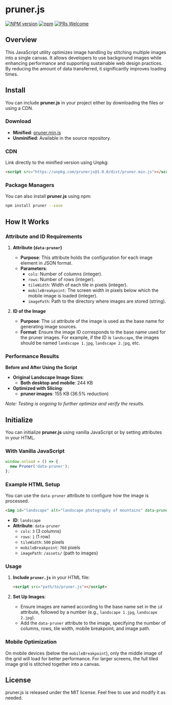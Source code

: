 # pruner.js

[![NPM version](https://img.shields.io/npm/v/prunerjs.svg)](https://www.npmjs.com/package/prunerjs)
[![npm](https://img.shields.io/npm/dt/prunerjs.svg)](https://www.npmtrends.com/prunerjs)
[![PRs Welcome](https://img.shields.io/badge/PRs-welcome-brightgreen.svg)](https://egghead.io/courses/how-to-contribute-to-an-open-source-project-on-github)

## Overview

This JavaScript utility optimizes image handling by stitching multiple images into a single canvas. It allows developers to use background images while enhancing performance and supporting sustainable web design practices. By reducing the amount of data transferred, it significantly improves loading times.

## Install

You can include **pruner.js** in your project either by downloading the files or using a CDN.

### Download

- **Minified**: [pruner.min.js](https://unpkg.com/prunerjs@1.0.0/dist/pruner.min.js)
- **Unminified**: Available in the source repository.

### CDN

Link directly to the minified version using Unpkg:

```html
<script src="https://unpkg.com/prunerjs@1.0.0/dist/pruner.min.js"></script>
```

### Package Managers

You can also install **pruner.js** using npm:

```bash
npm install pruner --save
```

## How It Works

### Attribute and ID Requirements

1. **Attribute (`data-pruner`)**
   - **Purpose**: This attribute holds the configuration for each image element in JSON format.
   - **Parameters**:
     - `cols`: Number of columns (integer).
     - `rows`: Number of rows (integer).
     - `tileWidth`: Width of each tile in pixels (integer).
     - `mobileBreakpoint`: The screen width in pixels below which the mobile image is loaded (integer).
     - `imagePath`: Path to the directory where images are stored (string).

2. **ID of the Image**
   - **Purpose**: The `id` attribute of the image is used as the base name for generating image sources.
   - **Format**: Ensure the image ID corresponds to the base name used for the pruner images. For example, if the ID is `landscape`, the images should be named `landscape 1.jpg`, `landscape 2.jpg`, etc.

### Performance Results

**Before and After Using the Script**

- **Original Landscape Image Sizes**:
  - **Both desktop and mobile**: 244 KB
- **Optimized with Slicing**:
  - **pruner images**: 155 KB (36.5% reduction)

*Note: Testing is ongoing to further optimize and verify the results.*

## Initialize

You can initialize **pruner.js** using vanilla JavaScript or by setting attributes in your HTML.

### With Vanilla JavaScript

```javascript
window.onload = () => {
  new Pruner('data-pruner');
};
```

### Example HTML Setup

You can use the `data-pruner` attribute to configure how the image is processed.

```html
<img id="landscape" alt="landscape photography of mountains" data-pruner='{"cols": 3, "rows": 1, "tileWidth": 500, "mobileBreakpoint": 768, "imagePath": "/assets/"}'>
```

- **ID**: `landscape`
- **Attribute**: `data-pruner`
  - `cols`: `3` (3 columns)
  - `rows`: `1` (1 row)
  - `tileWidth`: `500` pixels
  - `mobileBreakpoint`: `768` pixels
  - `imagePath`: `/assets/` (path to images)

### Usage

1. **Include `pruner.js`** in your HTML file:
   ```html
   <script src="path/to/pruner.js"></script>
   ```

2. **Set Up Images**:
   - Ensure images are named according to the base name set in the `id` attribute, followed by a number (e.g., `landscape 1.jpg`, `landscape 2.jpg`).
   - Add the `data-pruner` attribute to the image, specifying the number of columns, rows, tile width, mobile breakpoint, and image path.

### Mobile Optimization

On mobile devices (below the `mobileBreakpoint`), only the middle image of the grid will load for better performance. For larger screens, the full tiled image grid is stitched together into a canvas.

## License

pruner.js is released under the MIT license. Feel free to use and modify it as needed.